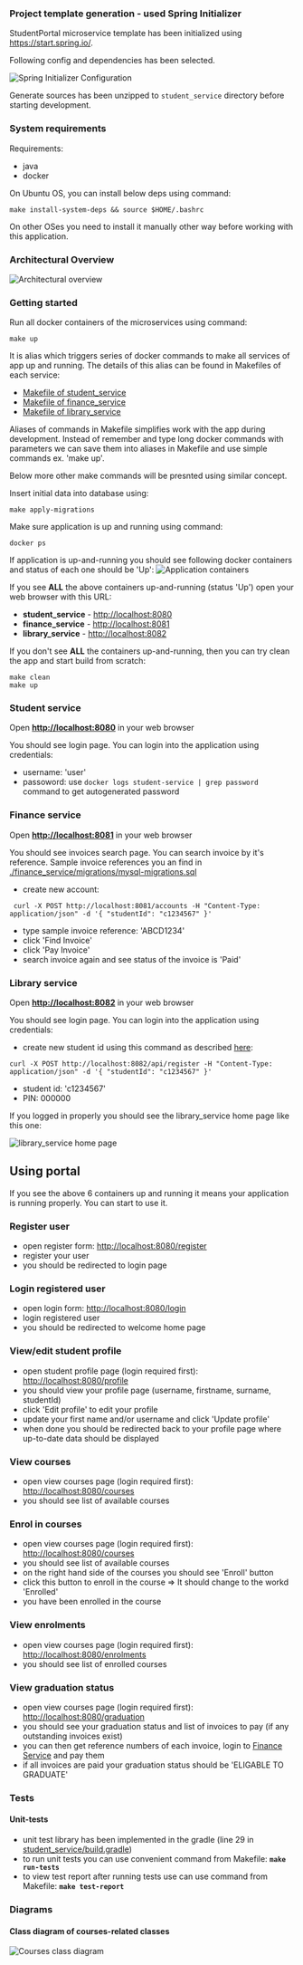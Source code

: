 ### Project template generation - used Spring Initializer

StudentPortal microservice template has been initialized using https://start.spring.io/. 

Following config and dependencies has been selected.

![Spring Initializer Configuration](./docs/spring_initializer.png)

Generate sources has been unzipped to `student_service` directory before
starting development.

### System requirements

Requirements:

* java
* docker

On Ubuntu OS, you can install below deps using command: 
```
make install-system-deps && source $HOME/.bashrc
```
On other OSes you need to install it manually other way before working with
this application.

### Architectural Overview

![Architectural overview](./docs/architectural_overview.jpeg)

### Getting started

Run all docker containers of the microservices using command:
```
make up
```

It is alias which triggers series of docker commands to make all services of
app up and running. 
The details of this alias can be found in Makefiles of each service:
* [Makefile of student_service](./student_service/Makefile)
* [Makefile of finance_service](./finance_service/Makefile)
* [Makefile of library_service](./library_service/Makefile)

Aliases of commands in Makefile simplifies work with the app during development.
Instead of remember and type long docker commands with parameters we can save
them into aliases in Makefile and use simple commands ex. 'make up'.

Below more other make commands will be presnted using similar concept.

Insert initial data into database using:
```
make apply-migrations
```

Make sure application is up and running using command:
```
docker ps
```
If application is up-and-running you should see following docker containers and status of each one should be 'Up':
![Application containers](./docs/containers.png)

If you see **ALL** the above containers up-and-running (status 'Up') open your web browser with this
URL: 

* **student_service** - [http://localhost:8080](http://localhost:8080)
* **finance_service** - [http://localhost:8081](http://localhost:8081)
* **library_service** - [http://localhost:8082](http://localhost:8082)

If you don't see **ALL** the containers up-and-running, then you can try clean the app and start build from scratch:
```
make clean
make up
```

### Student service

Open **[http://localhost:8080](http://localhost:8080)** in your web browser

You should see login page. You can login into the application using
credentials:

* username: 'user'
* passoword: use `docker logs student-service | grep password` command to get autogenerated password

### Finance service

Open **[http://localhost:8081](http://localhost:8081)** in your web browser

You should see invoices search page. 
You can search invoice by it's reference. Sample invoice references you an find
in [./finance_service/migrations/mysql-migrations.sql](./finance_service/migrations/mysql-migrations.sql)

* create new account:
```
 curl -X POST http://localhost:8081/accounts -H "Content-Type: application/json" -d '{ "studentId": "c1234567" }'
```
* type sample invoice reference: 'ABCD1234'
* click 'Find Invoice' 
* click 'Pay Invoice'
* search invoice again and see status of the invoice is 'Paid' 

### Library service

Open **[http://localhost:8082](http://localhost:8082)** in your web browser

You should see login page. You can login into the application using
credentials:

* create new student id using this command as described [here](https://github.com/tvergilio/CESBooks?tab=readme-ov-file#api):
```
curl -X POST http://localhost:8082/api/register -H "Content-Type: application/json" -d '{ "studentId": "c1234567" }'
```
* student id: 'c1234567'
* PIN: 000000

If you logged in properly you should see the library_service home page like this one:

![library_service home page](./docs/library_service_home_page.png)


## Using portal

If you see the above 6 containers up and running it means your application is
running properly. You can start to use it.

### Register user

* open register form: [http://localhost:8080/register](http://localhost:8080/register)
* register your user
* you should be redirected to login page

### Login registered user

* open login form: [http://localhost:8080/login](http://localhost:8080/login)
* login registered user
* you should be redirected to welcome home page

### View/edit student profile

* open student profile page (login required first): [http://localhost:8080/profile](http://localhost:8080/profile)
* you should view your profile page (username, firstname, surname, studentId)
* click 'Edit profile' to edit your profile
* update your first name and/or username and click 'Update profile'
* when done you should be redirected back to your profile page where up-to-date data should be displayed

### View courses

* open view courses page (login required first): [http://localhost:8080/courses](http://localhost:8080/courses)
* you should see list of available courses

### Enrol in courses

* open view courses page (login required first): [http://localhost:8080/courses](http://localhost:8080/courses)
* you should see list of available courses
* on the right hand side of the courses you should see 'Enroll' button
* click this button to enroll in the course => It should change to the workd 'Enrolled'
* you have been enrolled in the course

### View enrolments

* open view courses page (login required first): [http://localhost:8080/enrolments](http://localhost:8080/enrolments)
* you should see list of enrolled courses

### View graduation status

* open view courses page (login required first): [http://localhost:8080/graduation](http://localhost:8080/graduation)
* you should see your graduation status and list of invoices to pay (if any outstanding invoices exist)
* you can then get reference numbers of each invoice, login to [Finance Service](http://localhost:8081) and pay them
* if all invoices are paid your graduation status should be 'ELIGABLE TO GRADUATE'


### Tests

#### Unit-tests

* unit test library has been implemented in the gradle (line 29 in [student_service/build.gradle](./student_service/build.gradle))
* to run unit tests you can use convenient command from Makefile: **`make run-tests`**
* to view test report after running tests use can use command from Makefile: **`make test-report`**

### Diagrams

#### Class diagram of courses-related classes 

![Courses class diagram](./docs/courses_class_diagram.png)
